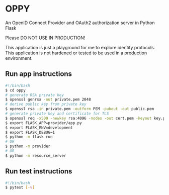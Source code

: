 # OPPY

An OpenID Connect Provider and OAuth2 authorization server in Python Flask

Please DO NOT USE IN PRODUCTION!

This application is just a playground for me to explore identity protocols. This application is not hardened or tested to be used in a production environment.

## Run app instructions

```bash
#!/bin/bash
$ cd oppy
# generate RSA private key
$ openssl genrsa -out private.pem 2048
# derive public key from private key
$ openssl rsa -in private.pem -outform PEM -pubout -out public.pem
# generate private key and certificate for TLS
$ openssl req -x509 -newkey rsa:4096 -nodes -out cert.pem -keyout key.pem -days 365
$ export FLASK_APP=provider/app.py
$ export FLASK_ENV=development
$ export FLASK_DEBUG=1
$ python -m flask run
# OR
$ python -m provider
# OR
$ python -m resource_server
```

## Run test instructions

```bash
#!/bin/bash
$ pytest [-v]
```
